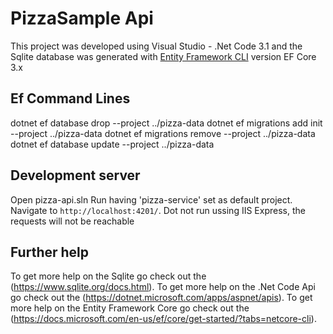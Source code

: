 # PizzaSample Api

This project was developed using Visual Studio - .Net Code 3.1 and the Sqlite database was generated with [Entity Framework CLI](https://docs.microsoft.com/en-us/ef/core/miscellaneous/cli/dotnet) version EF Core 3.x

## Ef Command Lines

dotnet ef database drop  --project ../pizza-data
dotnet ef migrations add init --project ../pizza-data
dotnet ef migrations remove  --project ../pizza-data
dotnet ef database update  --project ../pizza-data

## Development server

Open pizza-api.sln
Run having 'pizza-service' set as default project. Navigate to `http://localhost:4201/`.
Dot not run ussing IIS Express, the requests will not be reachable

## Further help

To get more help on the Sqlite go check out the (https://www.sqlite.org/docs.html).
To get more help on the .Net Code Api go check out the (https://dotnet.microsoft.com/apps/aspnet/apis).
To get more help on the Entity Framework Core go check out the (https://docs.microsoft.com/en-us/ef/core/get-started/?tabs=netcore-cli).
